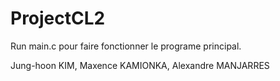 # ProjectCL2
Run main.c pour faire fonctionner le programe principal.


Jung-hoon KIM, Maxence KAMIONKA, Alexandre MANJARRES
